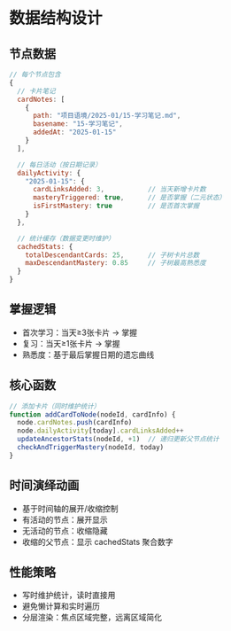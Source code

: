 # 数据结构设计

## 节点数据

```javascript
// 每个节点包含
{
  // 卡片笔记
  cardNotes: [
    {
      path: "项目语境/2025-01/15-学习笔记.md",
      basename: "15-学习笔记",
      addedAt: "2025-01-15"
    }
  ],

  // 每日活动（按日期记录）
  dailyActivity: {
    "2025-01-15": {
      cardLinksAdded: 3,           // 当天新增卡片数
      masteryTriggered: true,      // 是否掌握（二元状态）
      isFirstMastery: true         // 是否首次掌握
    }
  },

  // 统计缓存（数据变更时维护）
  cachedStats: {
    totalDescendantCards: 25,      // 子树卡片总数
    maxDescendantMastery: 0.85     // 子树最高熟悉度
  }
}
```

## 掌握逻辑

- 首次学习：当天≥3张卡片 → 掌握
- 复习：当天≥1张卡片 → 掌握
- 熟悉度：基于最后掌握日期的遗忘曲线

## 核心函数

```javascript
// 添加卡片（同时维护统计）
function addCardToNode(nodeId, cardInfo) {
  node.cardNotes.push(cardInfo)
  node.dailyActivity[today].cardLinksAdded++
  updateAncestorStats(nodeId, +1)  // 递归更新父节点统计
  checkAndTriggerMastery(nodeId, today)
}
```

## 时间演绎动画

- 基于时间轴的展开/收缩控制
- 有活动的节点：展开显示
- 无活动的节点：收缩隐藏
- 收缩的父节点：显示 cachedStats 聚合数字

## 性能策略

- 写时维护统计，读时直接用
- 避免懒计算和实时遍历
- 分层渲染：焦点区域完整，远离区域简化